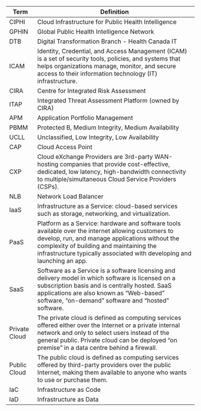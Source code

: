

|Term|Definition|
|----|----|
|CIPHI|Cloud Infrastructure for Public Health Intelligence|
|GPHIN|Global Public Health Intelligence Network|
|DTB|Digital Transformation Branch -  Health Canada IT|
|ICAM|Identity, Credential, and Access Management (ICAM) is a set of security tools, policies, and systems that helps organizations manage, monitor, and secure access to their information technology (IT) infrastructure.|
|CIRA|Centre for Integrated Risk Assessment|
|ITAP|Integrated Threat Assessment Platform (owned by CIRA)|
|APM|Application Portfolio Management|
|PBMM|Protected B, Medium Integrity, Medium Availability|
|UCLL|Unclassified, Low Integrity, Low Availability|
|CAP|Cloud Access Point|
|CXP|Cloud eXchange Providers are 3rd-party WAN-hosting companies that provide cost-effective, dedicated, low latency, high-bandwidth connectivity to multiple/simultaneous Cloud Service Providers (CSPs).|
|NLB|Network Load Balancer|
|IaaS|Infrastructure as a Service: cloud-based services such as storage, networking, and virtualization.|
|PaaS|Platform as a Service: hardware and software tools available over the internet allowing customers to develop, run, and manage applications without the complexity of building and maintaining the infrastructure typically associated with developing and launching an app.|
|SaaS|Software as a Service is a software licensing and delivery model in which software is licensed on a subscription basis and is centrally hosted. SaaS applications are also known as “Web-based” software, “on-demand” software and “hosted” software.|
|Private Cloud|The private cloud is defined as computing services offered either over the Internet or a private internal network and only to select users instead of the general public. Private cloud can be deployed “on premise” in a data centre behind a firewall.|
|Public Cloud|The public cloud is defined as computing services offered by third-party providers over the public Internet, making them available to anyone who wants to use or purchase them.|
|IaC|Infrastructure as Code|
|IaD|Infrastructure as Data|
